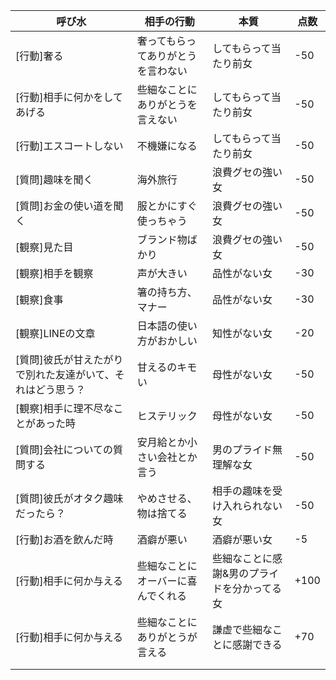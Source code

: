 呼び水 | 相手の行動 | 本質 | 点数
--- | --- | --- | ---
[行動]奢る | 奢ってもらってありがとうを言わない | してもらって当たり前女 | -50
[行動]相手に何かをしてあげる | 些細なことにありがとうを言えない | してもらって当たり前女 | -50
[行動]エスコートしない | 不機嫌になる | してもらって当たり前女 | -50
[質問]趣味を聞く | 海外旅行 | 浪費グセの強い女 | -50
[質問]お金の使い道を聞く | 服とかにすぐ使っちゃう | 浪費グセの強い女 | -50
[観察]見た目 | ブランド物ばかり | 浪費グセの強い女 | -50
[観察]相手を観察 | 声が大きい | 品性がない女 | -30
[観察]食事 | 箸の持ち方、マナー | 品性がない女 | -30
[観察]LINEの文章 | 日本語の使い方がおかしい | 知性がない女 | -20
[質問]彼氏が甘えたがりで別れた友達がいて、それはどう思う？ | 甘えるのキモい | 母性がない女 | -50
[観察]相手に理不尽なことがあった時 | ヒステリック | 母性がない女 | -50
[質問]会社についての質問する | 安月給とか小さい会社とか言う | 男のプライド無理解な女 | -50
[質問]彼氏がオタク趣味だったら？ | やめさせる、物は捨てる | 相手の趣味を受け入れられない女 | -50
[行動]お酒を飲んだ時 | 酒癖が悪い | 酒癖が悪い女 | -5
[行動]相手に何か与える | 些細なことにオーバーに喜んでくれる | 些細なことに感謝&男のプライドを分かってる女 | +100
[行動]相手に何か与える | 些細なことにありがとうが言える | 謙虚で些細なことに感謝できる | +70
 |  |  | 
 |  |  | 
